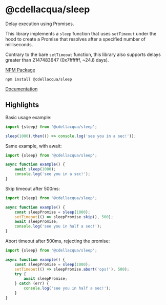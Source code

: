 # @cdellacqua/sleep

Delay execution using Promises.

This library implements a `sleep` function that uses
`setTimeout` under the hood to create a Promise
that resolves after a specified number of milliseconds.

Contrary to the bare `setTimeout` function, this library
also supports delays greater than 2147483647 (0x7fffffff, ~24.8 days).

[NPM Package](https://www.npmjs.com/package/@cdellacqua/sleep)

`npm install @cdellacqua/sleep`

[Documentation](./docs/README.md)

## Highlights

Basic usage example:

```ts
import {sleep} from '@cdellacqua/sleep';

sleep(1000).then(() => console.log('see you in a sec!'));
```

Same example, with await:

```ts
import {sleep} from '@cdellacqua/sleep';

async function example() {
	await sleep(1000);
	console.log('see you in a sec!');
}
```

Skip timeout after 500ms:

```ts
import {sleep} from '@cdellacqua/sleep';

async function example() {
	const sleepPromise = sleep(1000);
	setTimeout(() => sleepPromise.skip(), 500);
	await sleepPromise;
	console.log('see you in half a sec!');
}
```

Abort timeout after 500ms, rejecting the promise:

```ts
import {sleep} from '@cdellacqua/sleep';

async function example() {
	const sleepPromise = sleep(1000);
	setTimeout(() => sleepPromise.abort('ops!'), 500);
	try {
		await sleepPromise;
	} catch (err) {
		console.log('see you in half a sec!');
	}
}
```
